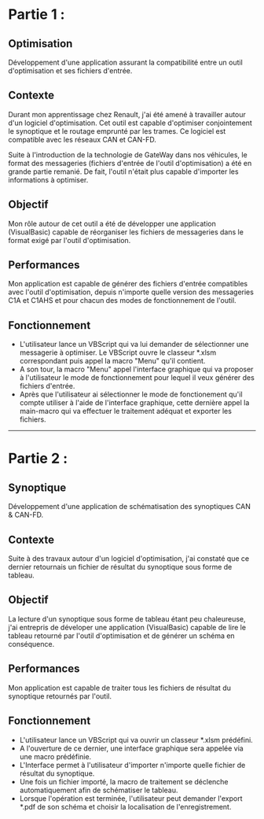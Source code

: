 <h1>Partie 1 :</h1>

<h2>Optimisation</h2>

Développement d'une application assurant la compatibilité entre un outil d'optimisation et ses fichiers d'entrée.

<h2>Contexte</h2>

Durant mon apprentissage chez Renault, j'ai été amené à travailler autour d'un logiciel d'optimisation. Cet outil est capable d'optimiser conjointement le synoptique et le routage emprunté par les trames. Ce logiciel est compatible avec les réseaux CAN et CAN-FD.

Suite à l'introduction de la technologie de GateWay dans nos véhicules, le format des messageries (fichiers d'entrée de l'outil d'optimisation) a été en grande partie remanié. De fait, l'outil n'était plus capable d'importer les informations à optimiser.

<h2>Objectif</h2>

Mon rôle autour de cet outil a été de développer une application (VisualBasic) capable de réorganiser les fichiers de messageries dans le format exigé par l'outil d'optimisation.

<h2>Performances</h2>

Mon application est capable de générer des fichiers d'entrée compatibles avec l'outil d'optimisation, depuis n'importe quelle version des messageries C1A et C1AHS et pour chacun des modes de fonctionnement de l'outil.

<h2>Fonctionnement</h2>

<ul>
<li>L'utilisateur lance un VBScript qui va lui demander de sélectionner une messagerie à optimiser. Le VBScript ouvre le classeur *.xlsm correspondant puis appel la macro "Menu" qu'il contient.</li>
<li>A son tour, la macro "Menu" appel l'interface graphique qui va proposer à l'utilisateur le mode de fonctionnement pour lequel il veux générer des fichiers d'entrée.</li>
<li>Après que l'utilisateur ai sélectionner le mode de fonctionement qu'il compte utiliser à l'aide de l'interface graphique, cette dernière appel la main-macro qui va effectuer le traitement adéquat et exporter les fichiers.</li>
</ul>

---

<h1>Partie 2 :</h1>

<h2>Synoptique</h2>

Développement d'une application de schématisation des synoptiques CAN & CAN-FD.

<h2>Contexte</h2>

Suite à des travaux autour d'un logiciel d'optimisation, j'ai constaté que ce dernier retournais un fichier de résultat du synoptique sous forme de tableau.

<h2>Objectif</h2>

La lecture d'un synoptique sous forme de tableau étant peu chaleureuse, j'ai entrepris de déveloper une application (VisualBasic) capable de lire le tableau retourné par l'outil d'optimisation et de générer un schéma en conséquence.

<h2>Performances</h2>

Mon application est capable de traiter tous les fichiers de résultat du synoptique retournés par l'outil.

<h2>Fonctionnement</h2>

<ul>
<li>L'utilisateur lance un VBScript qui va ouvrir un classeur *.xlsm prédéfini.</li>
<li>A l'ouverture de ce dernier, une interface graphique sera appelée via une macro prédéfinie.</li>
<li>L'Interface permet à l'utilisateur d'importer n'importe quelle fichier de résultat du synoptique.</li>
<li>Une fois un fichier importé, la macro de traitement se déclenche automatiquement afin de schématiser le tableau.</li>
<li>Lorsque l'opération est terminée, l'utilisateur peut demander l'export *.pdf de son schéma et choisir la localisation de l'enregistrement.</li>
</ul>

